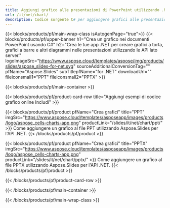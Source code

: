 ```yaml
---
title: Aggiungi grafico alle presentazioni di PowerPoint utilizzando .NET
url: /it/net/chart/
description: Codice sorgente C# per aggiungere grafici alle presentazioni PowerPoint
---
```


{{< blocks/products/pf/main-wrap-class isAutogenPage="true">}}
{{< blocks/products/pf/upper-banner h1="Crea un grafico nei documenti PowerPoint usando C#" h2="Crea le tue app .NET per creare grafici a torta, grafici a barre e altri diagrammi nelle presentazioni utilizzando le API lato server." logoImageSrc="https://www.aspose.cloud/templates/aspose/img/products/slides/aspose_slides-for-net.svg" sourceAdditionalConversionTag="" pfName="Aspose.Slides" subTitlepfName="for .NET" downloadUrl="" fileiconsmall1="PPT" fileiconsmall2="PPTX" >}}

{{< blocks/products/pf/main-container >}}

{{< blocks/products/pf/product-card-row title="Aggiungi esempi di codice grafico online Includi" >}}

{{< blocks/products/pf/product pfName="Crea grafici" title="PPT" imgSrc="https://www.aspose.cloud/templates/asposeapp/images/products/logo/aspose_cells-charts-app.png" productLink="/slides/it/net/chart/ppt/" >}}
Come aggiungere un grafico al file PPT utilizzando Aspose.Slides per l'API .NET.
{{< /blocks/products/pf/product >}}

{{< blocks/products/pf/product pfName="Crea grafici" title="PPTX" imgSrc="https://www.aspose.cloud/templates/asposeapp/images/products/logo/aspose_cells-charts-app.png" productLink="/slides/it/net/chart/pptx/" >}}
Come aggiungere un grafico al file PPTX utilizzando Aspose.Slides per l'API .NET.
{{< /blocks/products/pf/product >}}



{{< /blocks/products/pf/product-card-row >}}

{{< /blocks/products/pf/main-container >}}
    
{{< /blocks/products/pf/main-wrap-class >}}